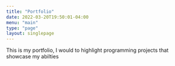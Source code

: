 ```yaml
---
title: "Portfolio"
date: 2022-03-20T19:50:01-04:00
menu: "main"
type: "page"
layout: singlepage
---
```

This is my portfolio, I would to highlight programming projects that showcase my abilties